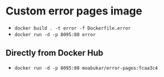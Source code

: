 # Custom error pages image

- `docker build . -t error -f Dockerfile.error`
- `docker run -d -p 8095:80 error`

## Directly from Docker Hub

- `docker run -d -p 8095:80 moabukar/error-pages:fcaa3c4`
